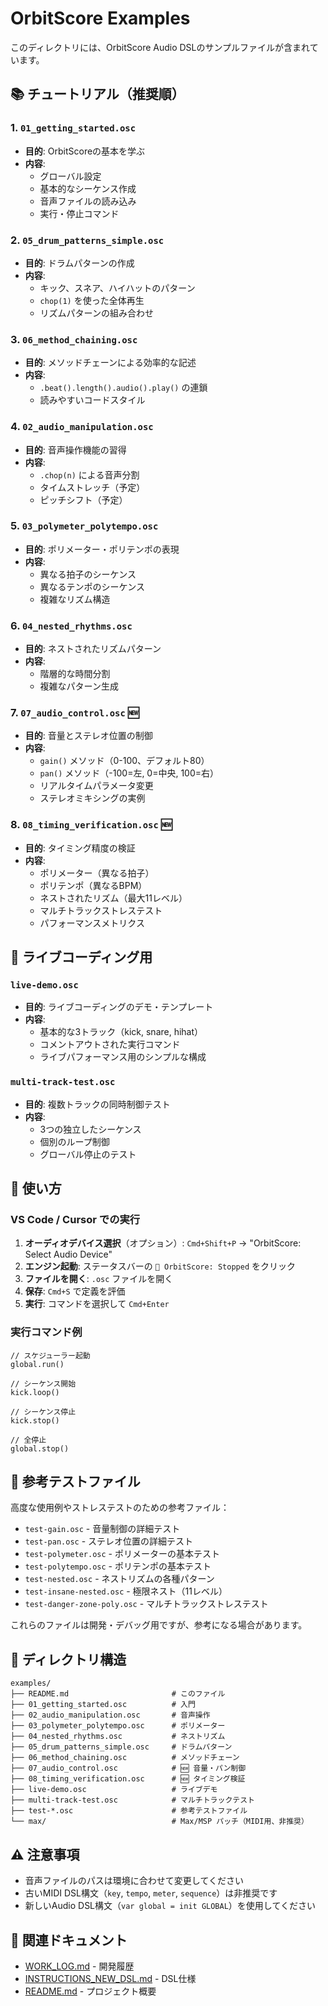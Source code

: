 # OrbitScore Examples

このディレクトリには、OrbitScore Audio DSLのサンプルファイルが含まれています。

## 📚 チュートリアル（推奨順）

### 1. `01_getting_started.osc`
- **目的**: OrbitScoreの基本を学ぶ
- **内容**: 
  - グローバル設定
  - 基本的なシーケンス作成
  - 音声ファイルの読み込み
  - 実行・停止コマンド

### 2. `05_drum_patterns_simple.osc`
- **目的**: ドラムパターンの作成
- **内容**:
  - キック、スネア、ハイハットのパターン
  - `chop(1)` を使った全体再生
  - リズムパターンの組み合わせ

### 3. `06_method_chaining.osc`
- **目的**: メソッドチェーンによる効率的な記述
- **内容**:
  - `.beat().length().audio().play()` の連鎖
  - 読みやすいコードスタイル

### 4. `02_audio_manipulation.osc`
- **目的**: 音声操作機能の習得
- **内容**:
  - `.chop(n)` による音声分割
  - タイムストレッチ（予定）
  - ピッチシフト（予定）

### 5. `03_polymeter_polytempo.osc`
- **目的**: ポリメーター・ポリテンポの表現
- **内容**:
  - 異なる拍子のシーケンス
  - 異なるテンポのシーケンス
  - 複雑なリズム構造

### 6. `04_nested_rhythms.osc`
- **目的**: ネストされたリズムパターン
- **内容**:
  - 階層的な時間分割
  - 複雑なパターン生成

### 7. `07_audio_control.osc` 🆕
- **目的**: 音量とステレオ位置の制御
- **内容**:
  - `gain()` メソッド（0-100、デフォルト80）
  - `pan()` メソッド（-100=左, 0=中央, 100=右）
  - リアルタイムパラメータ変更
  - ステレオミキシングの実例

### 8. `08_timing_verification.osc` 🆕
- **目的**: タイミング精度の検証
- **内容**:
  - ポリメーター（異なる拍子）
  - ポリテンポ（異なるBPM）
  - ネストされたリズム（最大11レベル）
  - マルチトラックストレステスト
  - パフォーマンスメトリクス

## 🎵 ライブコーディング用

### `live-demo.osc`
- **目的**: ライブコーディングのデモ・テンプレート
- **内容**:
  - 基本的な3トラック（kick, snare, hihat）
  - コメントアウトされた実行コマンド
  - ライブパフォーマンス用のシンプルな構成

### `multi-track-test.osc`
- **目的**: 複数トラックの同時制御テスト
- **内容**:
  - 3つの独立したシーケンス
  - 個別のループ制御
  - グローバル停止のテスト

## 🚀 使い方

### VS Code / Cursor での実行

1. **オーディオデバイス選択**（オプション）: `Cmd+Shift+P` → "OrbitScore: Select Audio Device"
2. **エンジン起動**: ステータスバーの `🎵 OrbitScore: Stopped` をクリック
3. **ファイルを開く**: `.osc` ファイルを開く
4. **保存**: `Cmd+S` で定義を評価
5. **実行**: コマンドを選択して `Cmd+Enter`

### 実行コマンド例

```orbitscore
// スケジューラー起動
global.run()

// シーケンス開始
kick.loop()

// シーケンス停止
kick.stop()

// 全停止
global.stop()
```

## 🧪 参考テストファイル

高度な使用例やストレステストのための参考ファイル：

- `test-gain.osc` - 音量制御の詳細テスト
- `test-pan.osc` - ステレオ位置の詳細テスト
- `test-polymeter.osc` - ポリメーターの基本テスト
- `test-polytempo.osc` - ポリテンポの基本テスト
- `test-nested.osc` - ネストリズムの各種パターン
- `test-insane-nested.osc` - 極限ネスト（11レベル）
- `test-danger-zone-poly.osc` - マルチトラックストレステスト

これらのファイルは開発・デバッグ用ですが、参考になる場合があります。

## 📁 ディレクトリ構造

```
examples/
├── README.md                       # このファイル
├── 01_getting_started.osc          # 入門
├── 02_audio_manipulation.osc       # 音声操作
├── 03_polymeter_polytempo.osc      # ポリメーター
├── 04_nested_rhythms.osc           # ネストリズム
├── 05_drum_patterns_simple.osc     # ドラムパターン
├── 06_method_chaining.osc          # メソッドチェーン
├── 07_audio_control.osc            # 🆕 音量・パン制御
├── 08_timing_verification.osc      # 🆕 タイミング検証
├── live-demo.osc                   # ライブデモ
├── multi-track-test.osc            # マルチトラックテスト
├── test-*.osc                      # 参考テストファイル
└── max/                            # Max/MSP パッチ（MIDI用、非推奨）
```

## ⚠️ 注意事項

- 音声ファイルのパスは環境に合わせて変更してください
- 古いMIDI DSL構文（`key`, `tempo`, `meter`, `sequence`）は非推奨です
- 新しいAudio DSL構文（`var global = init GLOBAL`）を使用してください

## 🔗 関連ドキュメント

- [WORK_LOG.md](../docs/WORK_LOG.md) - 開発履歴
- [INSTRUCTIONS_NEW_DSL.md](../docs/INSTRUCTIONS_NEW_DSL.md) - DSL仕様
- [README.md](../README.md) - プロジェクト概要
